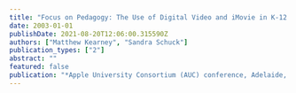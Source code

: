 ```yaml
---
title: "Focus on Pedagogy: The Use of Digital Video and iMovie in K-12 Schools"
date: 2003-01-01
publishDate: 2021-08-20T12:06:00.315590Z
authors: ["Matthew Kearney", "Sandra Schuck"]
publication_types: ["2"]
abstract: ""
featured: false
publication: "*Apple University Consortium (AUC) conference, Adelaide, Australia*"
---
```


